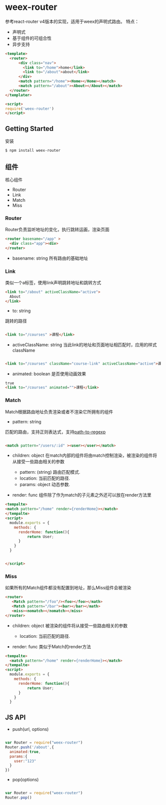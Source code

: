 # weex-router

参考react-router v4版本的实现，适用于weex的声明式路由。
特点：

* 声明式
* 基于组件的可组合性
* 异步支持


```html
<template>
  <router>
      <div class="nav">
        <link to="/home">home</link>
        <link to="/about">about</link>
      </div>
      <match pattern="/home"><Home></Home></match>
      <match pattern="/about"><About></About></match>
  </router>
</templater>

<script>
require('weex-router')
</script>

```


## Getting Started

安装
```
$ npm install weex-router
````

## 组件

核心组件

* Router
* Link
* Match
* Miss


### Router

Router负责监听地址的变化，执行跳转运画，渲染页面

```html
<router basename="/app" >
  <div class="app"><div>
</router>

```

- basename: string 所有路由的基础地址


### Link
类似一个a标签，使用link声明跳转地址和跳转方式
```html
<link to="/about" activeClassName="active">
  About
</link>

```


- to: string 

跳转的路径
```html

<link to="/courses" >课程</link>

```

- activeClassName: string
当此link的地址和页面地址相匹配时，应用的样式className
```html

<link to="/courses" className="course-link" activeClassName="active">课程</link>

```

- animated: boolean 是否使用动画效果

```html
true
<link to="/courses" animated="">课程</link>

```


### Match

Match根据路由地址负责渲染或者不渲染它所拥有的组件


- pattern: string

匹配的路由，支持正则表达式，支持[path-to-regexp](https://www.npmjs.com/package/path-to-regexp)
```html

<match pattern="/users/:id" ><user></user></match>

```

- children: object
 在match内部的组件将由match控制渲染，被渲染的组件将从接受一些路由相关的参数
 
  - pattern: (string) 路由匹配模式.
  - location: 当前匹配的路径.
  - params: object 动态参数.
 
 

- render: func
组件除了作为match的子元素之外还可以放在render方法里
```html
<tempalte>
<match pattern="/home" render={renderHome}></match>
</tempalte>
<script>
  module.exports = {
    methods: {
      renderHome: function(){
          return User;
      }
    }
  }


</script>

```

### Miss

如果所有的Match组件都没有配置到地址，那么Miss组件会被渲染

```html
<router>
   <Match pattern="/foo"/><foo></foo></math>
   <Match pattern="/bar"><bar></bar></math>
   <miss><nomatch></nomatch></miss>
</router>

```

- children: object
 被渲染的组件将从接受一些路由相关的参数
  - location: 当前匹配的路径.
 
- render: func
类似于Match的render方法
```html
<tempalte>
  <match pattern="/home" render={renderHome}></match>
</tempalte>
<script>
  module.exports = {
    methods: {
      renderHome: function(){
          return User;
      }
    }
  }
  ```
  
## JS API

 - push(url, options)

```javascript

var Router = require("weex-router")
Router.push('/about',{
  animated:true,
  params:{
    user:"123"
  }
})


```

- pop(options)

```javascript

var Router = require("weex-router")
Router.pop()


```


